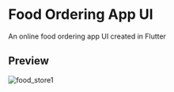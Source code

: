 # Food Ordering App UI
  An online food ordering app UI created in Flutter
  
## Preview

![food_store1](https://user-images.githubusercontent.com/38382273/119173532-0e108800-ba70-11eb-9040-e8df49ae6a49.jpg)
